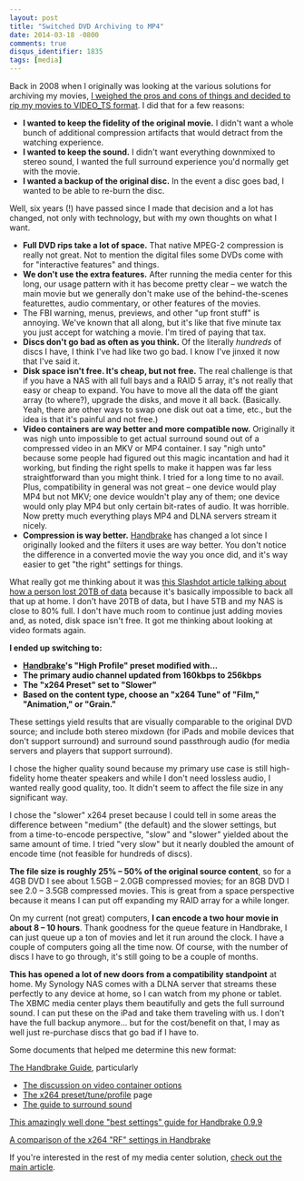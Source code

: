 ```yaml
---
layout: post
title: "Switched DVD Archiving to MP4"
date: 2014-03-18 -0800
comments: true
disqus_identifier: 1835
tags: [media]
---
```

Back in 2008 when I originally was looking at the various solutions for
archiving my movies, [I weighed the pros and cons of things and decided
to rip my movies to VIDEO_TS
format](/archive/2008/09/30/overview-of-my-media-center-solution.aspx).
I did that for a few reasons:

-   **I wanted to keep the fidelity of the original movie.** I didn't
    want a whole bunch of additional compression artifacts that would
    detract from the watching experience.
-   **I wanted to keep the sound.** I didn't want everything downmixed
    to stereo sound, I wanted the full surround experience you'd
    normally get with the movie.
-   **I wanted a backup of the original disc.** In the event a disc goes
    bad, I wanted to be able to re-burn the disc.

Well, six years (!) have passed since I made that decision and a lot has
changed, not only with technology, but with my own thoughts on what I
want.

-   **Full DVD rips take a lot of space.** That native MPEG-2
    compression is really not great. Not to mention the digital files
    some DVDs come with for "interactive features" and things.
-   **We don't use the extra features.** After running the media center
    for this long, our usage pattern with it has become pretty clear –
    we watch the main movie but we generally don't make use of the
    behind-the-scenes featurettes, audio commentary, or other features
    of the movies.
-   The FBI warning, menus, previews, and other "up front stuff" is
    annoying. We've known that all along, but it's like that five minute
    tax you just accept for watching a movie. I'm tired of paying that
    tax.
-   **Discs don't go bad as often as you think.** Of the literally
    *hundreds* of discs I have, I think I've had like two go bad. I know
    I've jinxed it now that I've said it.
-   **Disk space isn't free. It's cheap, but not free.** The real
    challenge is that if you have a NAS with all full bays and a RAID 5
    array, it's not really that easy or cheap to expand. You have to
    move all the data off the giant array (to where?), upgrade the
    disks, and move it all back. (Basically. Yeah, there are other ways
    to swap one disk out oat a time, etc., but the idea is that it's
    painful and not free.)
-   **Video containers are way better and more compatible now.**
    Originally it was nigh unto impossible to get actual surround sound
    out of a compressed video in an MKV or MP4 container. I say "nigh
    unto" because some people had figured out this magic incantation and
    had it working, but finding the right spells to make it happen was
    far less straightforward than you might think. I tried for a long
    time to no avail. Plus, compatibility in general was not great – one
    device would play MP4 but not MKV; one device wouldn't play any of
    them; one device would only play MP4 but only certain bit-rates of
    audio. It was horrible. Now pretty much everything plays MP4 and
    DLNA servers stream it nicely.
-   **Compression is way better.** [Handbrake](http://handbrake.fr/) has
    changed a lot since I originally looked and the filters it uses are
    way better. You don't notice the difference in a converted movie the
    way you once did, and it's way easier to get "the right" settings
    for things.

What really got me thinking about it was [this Slashdot article talking
about how a person lost 20TB of
data](http://ask.slashdot.org/story/14/03/12/1253218/how-do-you-backup-20tb-of-data)
because it's basically impossible to back all that up at home. I don't
have 20TB of data, but I have 5TB and my NAS is close to 80% full. I
don't have much room to continue just adding movies and, as noted, disk
space isn't free. It got me thinking about looking at video formats
again.

**I ended up switching to:**

-   [**Handbrake**](http://handbrake.fr/)**'s "High Profile" preset
    modified with...**
-   **The primary audio channel updated from 160kbps to 256kbps**
-   **The "x264 Preset" set to "Slower"**
-   **Based on the content type, choose an "x264 Tune" of "Film,"
    "Animation," or "Grain."**

These settings yield results that are visually comparable to the
original DVD source; and include both stereo mixdown (for iPads and
mobile devices that don't support surround) and surround sound
passthrough audio (for media servers and players that support surround).

I chose the higher quality sound because my primary use case is still
high-fidelity home theater speakers and while I don't need lossless
audio, I wanted really good quality, too. It didn't seem to affect the
file size in any significant way.

I chose the "slower" x264 preset because I could tell in some areas the
difference between "medium" (the default) and the slower settings, but
from a time-to-encode perspective, "slow" and "slower" yielded about the
same amount of time. I tried "very slow" but it nearly doubled the
amount of encode time (not feasible for hundreds of discs).

**The file size is roughly 25% – 50% of the original source content**,
so for a 4GB DVD I see about 1.5GB – 2.0GB compressed movies; for an 8GB
DVD I see 2.0 – 3.5GB compressed movies. This is great from a space
perspective because it means I can put off expanding my RAID array for a
while longer.

On my current (not great) computers, **I can encode a two hour movie in
about 8 – 10 hours**. Thank goodness for the queue feature in Handbrake,
I can just queue up a ton of movies and let it run around the clock. I
have a couple of computers going all the time now. Of course, with the
number of discs I have to go through, it's still going to be a couple of
months.

**This has opened a lot of new doors from a compatibility standpoint**
at home. My Synology NAS comes with a DLNA server that streams these
perfectly to any device at home, so I can watch from my phone or tablet.
The XBMC media center plays them beautifully and gets the full surround
sound. I can put these on the iPad and take them traveling with us. I
don't have the full backup anymore... but for the cost/benefit on that, I
may as well just re-purchase discs that go bad if I have to.

Some documents that helped me determine this new format:

[The Handbrake Guide](https://trac.handbrake.fr/wiki/HandBrakeGuide),
particularly

-   [The discussion on video container
    options](https://trac.handbrake.fr/wiki/Containers)
-   [The x264
    preset/tune/profile](https://trac.handbrake.fr/wiki/x264VideoSettings)
    page
-   [The guide to surround
    sound](https://trac.handbrake.fr/wiki/SurroundSoundGuide)

[This amazingly well done "best settings" guide for Handbrake
0.9.9](http://mattgadient.com/2013/06/12/a-best-settings-guide-for-handbrake-0-9-9/)

[A comparison of the x264 "RF" settings in
Handbrake](http://mattgadient.com/2013/06/20/comparing-x264-rf-settings-in-handbrake-examples/)

If you're interested in the rest of my media center solution, [check out
the main
article](/archive/2008/09/30/overview-of-my-media-center-solution.aspx).

